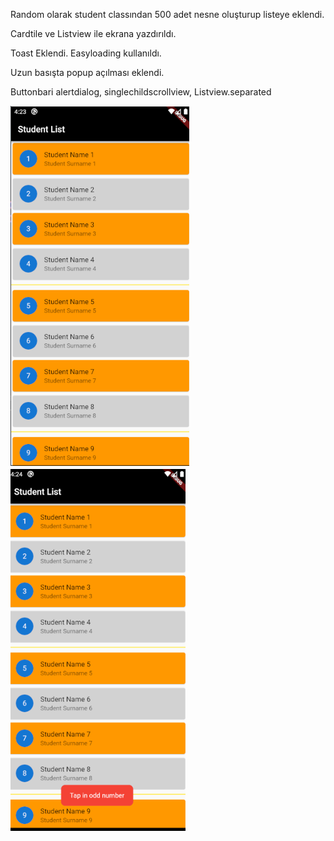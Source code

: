 <p>Random olarak student classından 500 adet nesne oluşturup listeye eklendi.
</p>
<p>Cardtile ve Listview ile ekrana yazdırıldı.
</p>
<p>Toast Eklendi. Easyloading kullanıldı.
</p>
<p>Uzun basışta popup açılması eklendi.
</p>
<p>Buttonbari alertdialog, singlechildscrollview, Listview.separated
</p>






<div class="row">
 <img src="1.png">
<img src="2.png">
</div>

